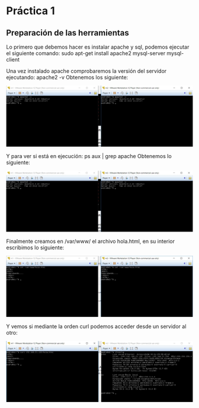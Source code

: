 # Práctica 1
## Preparación de las herramientas

Lo primero que debemos hacer es instalar apache y sql, podemos ejecutar el siguiente comando:
sudo apt-get install apache2 mysql-server mysql-client

Una vez instalado apache comprobaremos la versión del servidor ejecutando:
apache2 -v
Obtenemos los siguiente:

 ![img](https://github.com/Jovalga/SWAP/blob/master/Imagenes/practica1-1.jpg)


Y para ver si está en ejecución:
ps aux | grep apache
Obtenemos lo siguiente:

![img](https://github.com/Jovalga/SWAP/blob/master/Imagenes/practica1-2.jpg)


Finalmente creamos en /var/www/ el archivo hola.html, en su interior escribimos lo siguiente:

![img](https://github.com/Jovalga/SWAP/blob/master/Imagenes/practica1-3.jpg)


Y vemos si mediante la orden curl podemos acceder desde un servidor al otro:

![img](https://github.com/Jovalga/SWAP/blob/master/Imagenes/practica1-4.jpg)
